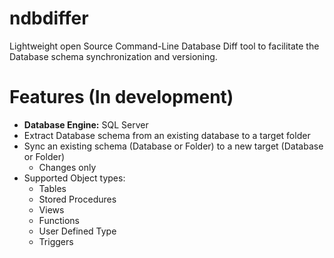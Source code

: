 # ndbdiffer
Lightweight open Source Command-Line Database Diff tool to facilitate the Database schema synchronization and versioning. 

# Features (In development)
- **Database Engine:** SQL Server
- Extract Database schema from an existing database to a target folder
- Sync an existing schema (Database or Folder) to a new target (Database or Folder)
  - Changes only
- Supported Object types:
   - Tables
   - Stored Procedures
   - Views
   - Functions
   - User Defined Type
   - Triggers
